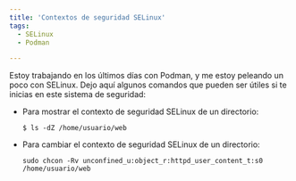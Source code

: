 ```yaml
---
title: 'Contextos de seguridad SELinux'
tags: 
  - SELinux
  - Podman

---
```

Estoy trabajando en los últimos días con Podman, y me estoy peleando un poco con SELinux. Dejo aquí algunos comandos que pueden ser útiles si te inicias en este sistema de seguridad:

* Para mostrar el contexto de seguridad SELinux de un directorio:

  ```
  $ ls -dZ /home/usuario/web
  ```

* Para cambiar el contexto de seguridad SELinux de un directorio:

  ```
  sudo chcon -Rv unconfined_u:object_r:httpd_user_content_t:s0 /home/usuario/web
  ```

